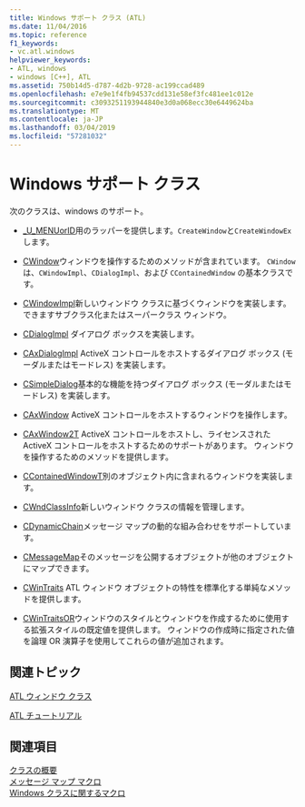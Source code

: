 ```yaml
---
title: Windows サポート クラス (ATL)
ms.date: 11/04/2016
ms.topic: reference
f1_keywords:
- vc.atl.windows
helpviewer_keywords:
- ATL, windows
- windows [C++], ATL
ms.assetid: 750b14d5-d787-4d2b-9728-ac199ccad489
ms.openlocfilehash: e7e9e1f4fb94537cdd131e58ef3fc481ee1c012e
ms.sourcegitcommit: c3093251193944840e3d0a068ecc30e6449624ba
ms.translationtype: MT
ms.contentlocale: ja-JP
ms.lasthandoff: 03/04/2019
ms.locfileid: "57281032"
---
```

# <a name="windows-support-classes"></a>Windows サポート クラス

次のクラスは、windows のサポート。

- [_U_MENUorID](../atl/reference/u-menuorid-class.md)用のラッパーを提供します。`CreateWindow`と`CreateWindowEx`します。

- [CWindow](../atl/reference/cwindow-class.md)ウィンドウを操作するためのメソッドが含まれています。 `CWindow` は、`CWindowImpl`、`CDialogImpl`、および `CContainedWindow` の基本クラスです。

- [CWindowImpl](../atl/reference/cwindowimpl-class.md)新しいウィンドウ クラスに基づくウィンドウを実装します。 できますサブクラス化またはスーパークラス ウィンドウ。

- [CDialogImpl](../atl/reference/cdialogimpl-class.md)  ダイアログ ボックスを実装します。

- [CAxDialogImpl](../atl/reference/caxdialogimpl-class.md) ActiveX コントロールをホストするダイアログ ボックス (モーダルまたはモードレス) を実装します。

- [CSimpleDialog](../atl/reference/csimpledialog-class.md)基本的な機能を持つダイアログ ボックス (モーダルまたはモードレス) を実装します。

- [CAxWindow](../atl/reference/caxwindow-class.md) ActiveX コントロールをホストするウィンドウを操作します。

- [CAxWindow2T](../atl/reference/caxwindow2t-class.md) ActiveX コントロールをホストし、ライセンスされた ActiveX コントロールをホストするためのサポートがあります。 ウィンドウを操作するためのメソッドを提供します。

- [CContainedWindowT](../atl/reference/ccontainedwindowt-class.md)別のオブジェクト内に含まれるウィンドウを実装します。

- [CWndClassInfo](../atl/reference/cwndclassinfo-class.md)新しいウィンドウ クラスの情報を管理します。

- [CDynamicChain](../atl/reference/cdynamicchain-class.md)メッセージ マップの動的な組み合わせをサポートしています。

- [CMessageMap](../atl/reference/cmessagemap-class.md)そのメッセージを公開するオブジェクトが他のオブジェクトにマップできます。

- [CWinTraits](../atl/reference/cwintraits-class.md) ATL ウィンドウ オブジェクトの特性を標準化する単純なメソッドを提供します。

- [CWinTraitsOR](../atl/reference/cwintraitsor-class.md)ウィンドウのスタイルとウィンドウを作成するために使用する拡張スタイルの既定値を提供します。 ウィンドウの作成時に指定された値を論理 OR 演算子を使用してこれらの値が追加されます。

## <a name="related-articles"></a>関連トピック

[ATL ウィンドウ クラス](../atl/atl-window-classes.md)

[ATL チュートリアル](../atl/active-template-library-atl-tutorial.md)

## <a name="see-also"></a>関連項目

[クラスの概要](../atl/atl-class-overview.md)<br/>
[メッセージ マップ マクロ](../atl/reference/message-map-macros-atl.md)<br/>
[Windows クラスに関するマクロ](../atl/reference/window-class-macros.md)
